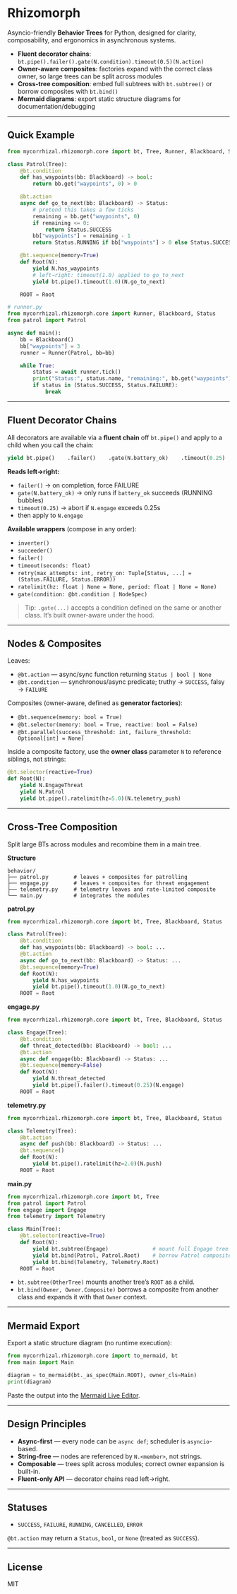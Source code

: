 # Rhizomorph

Asyncio-friendly **Behavior Trees** for Python, designed for clarity, composability, and ergonomics in asynchronous systems.

- **Fluent decorator chains**: `bt.pipe().failer().gate(N.condition).timeout(0.5)(N.action)`
- **Owner-aware composites**: factories expand with the correct class owner, so large trees can be split across modules
- **Cross-tree composition**: embed full subtrees with `bt.subtree()` or borrow composites with `bt.bind()`
- **Mermaid diagrams**: export static structure diagrams for documentation/debugging

---

## Quick Example

```python
from mycorrhizal.rhizomorph.core import bt, Tree, Runner, Blackboard, Status

class Patrol(Tree):
    @bt.condition
    def has_waypoints(bb: Blackboard) -> bool:
        return bb.get("waypoints", 0) > 0

    @bt.action
    async def go_to_next(bb: Blackboard) -> Status:
        # pretend this takes a few ticks
        remaining = bb.get("waypoints", 0)
        if remaining <= 0:
            return Status.SUCCESS
        bb["waypoints"] = remaining - 1
        return Status.RUNNING if bb["waypoints"] > 0 else Status.SUCCESS

    @bt.sequence(memory=True)
    def Root(N):
        yield N.has_waypoints
        # left→right: timeout(1.0) applied to go_to_next
        yield bt.pipe().timeout(1.0)(N.go_to_next)

    ROOT = Root
```

```python
# runner.py
from mycorrhizal.rhizomorph.core import Runner, Blackboard, Status
from patrol import Patrol

async def main():
    bb = Blackboard()
    bb["waypoints"] = 3
    runner = Runner(Patrol, bb=bb)

    while True:
        status = await runner.tick()
        print("Status:", status.name, "remaining:", bb.get("waypoints"))
        if status in (Status.SUCCESS, Status.FAILURE):
            break
```

---

## Fluent Decorator Chains

All decorators are available via a **fluent chain** off `bt.pipe()` and apply to a child when you call the chain:

```python
yield bt.pipe()    .failer()    .gate(N.battery_ok)    .timeout(0.25)    (N.engage)
```

**Reads left→right:**
- `failer()` → on completion, force FAILURE
- `gate(N.battery_ok)` → only runs if `battery_ok` succeeds (RUNNING bubbles)
- `timeout(0.25)` → abort if `N.engage` exceeds 0.25s
- then apply to `N.engage`

**Available wrappers** (compose in any order):
- `inverter()`
- `succeeder()`
- `failer()`
- `timeout(seconds: float)`
- `retry(max_attempts: int, retry_on: Tuple[Status, ...] = (Status.FAILURE, Status.ERROR))`
- `ratelimit(hz: float | None = None, period: float | None = None)`
- `gate(condition: @bt.condition | NodeSpec)`

> Tip: `.gate(...)` accepts a condition defined on the same or another class. It’s built owner-aware under the hood.

---

## Nodes & Composites

Leaves:
- `@bt.action` — async/sync function returning `Status | bool | None`
- `@bt.condition` — synchronous/async predicate; truthy → `SUCCESS`, falsy → `FAILURE`

Composites (owner-aware, defined as **generator factories**):
- `@bt.sequence(memory: bool = True)`
- `@bt.selector(memory: bool = True, reactive: bool = False)`
- `@bt.parallel(success_threshold: int, failure_threshold: Optional[int] = None)`

Inside a composite factory, use the **owner class** parameter `N` to reference siblings, not strings:

```python
@bt.selector(reactive=True)
def Root(N):
    yield N.EngageThreat
    yield N.Patrol
    yield bt.pipe().ratelimit(hz=5.0)(N.telemetry_push)
```

---

## Cross-Tree Composition

Split large BTs across modules and recombine them in a main tree.

**Structure**

```
behavior/
├── patrol.py        # leaves + composites for patrolling
├── engage.py        # leaves + composites for threat engagement
├── telemetry.py     # telemetry leaves and rate-limited composite
└── main.py          # integrates the modules
```

**patrol.py**

```python
from mycorrhizal.rhizomorph.core import bt, Tree, Blackboard, Status

class Patrol(Tree):
    @bt.condition
    def has_waypoints(bb: Blackboard) -> bool: ...
    @bt.action
    async def go_to_next(bb: Blackboard) -> Status: ...
    @bt.sequence(memory=True)
    def Root(N):
        yield N.has_waypoints
        yield bt.pipe().timeout(1.0)(N.go_to_next)
    ROOT = Root
```

**engage.py**

```python
from mycorrhizal.rhizomorph.core import bt, Tree, Blackboard, Status

class Engage(Tree):
    @bt.condition
    def threat_detected(bb: Blackboard) -> bool: ...
    @bt.action
    async def engage(bb: Blackboard) -> Status: ...
    @bt.sequence(memory=False)
    def Root(N):
        yield N.threat_detected
        yield bt.pipe().failer().timeout(0.25)(N.engage)
    ROOT = Root
```

**telemetry.py**

```python
from mycorrhizal.rhizomorph.core import bt, Tree, Blackboard, Status

class Telemetry(Tree):
    @bt.action
    async def push(bb: Blackboard) -> Status: ...
    @bt.sequence()
    def Root(N):
        yield bt.pipe().ratelimit(hz=2.0)(N.push)
    ROOT = Root
```

**main.py**

```python
from mycorrhizal.rhizomorph.core import bt, Tree
from patrol import Patrol
from engage import Engage
from telemetry import Telemetry

class Main(Tree):
    @bt.selector(reactive=True)
    def Root(N):
        yield bt.subtree(Engage)              # mount full Engage tree
        yield bt.bind(Patrol, Patrol.Root)    # borrow Patrol composite (owner-aware)
        yield bt.bind(Telemetry, Telemetry.Root)
    ROOT = Root
```

- `bt.subtree(OtherTree)` mounts another tree’s `ROOT` as a child.
- `bt.bind(Owner, Owner.Composite)` borrows a composite from another class and expands it with that `Owner` context.

---

## Mermaid Export

Export a static structure diagram (no runtime execution):

```python
from mycorrhizal.rhizomorph.core import to_mermaid, bt
from main import Main

diagram = to_mermaid(bt._as_spec(Main.ROOT), owner_cls=Main)
print(diagram)
```

Paste the output into the [Mermaid Live Editor](https://mermaid-js.github.io/mermaid-live-editor).

---

## Design Principles

- **Async-first** — every node can be `async def`; scheduler is `asyncio`-based.
- **String-free** — nodes are referenced by `N.<member>`, not strings.
- **Composable** — trees split across modules; correct owner expansion is built-in.
- **Fluent-only API** — decorator chains read left→right.

---

## Statuses

- `SUCCESS`, `FAILURE`, `RUNNING`, `CANCELLED`, `ERROR`

`@bt.action` may return a `Status`, `bool`, or `None` (treated as `SUCCESS`).

---

## License

MIT
